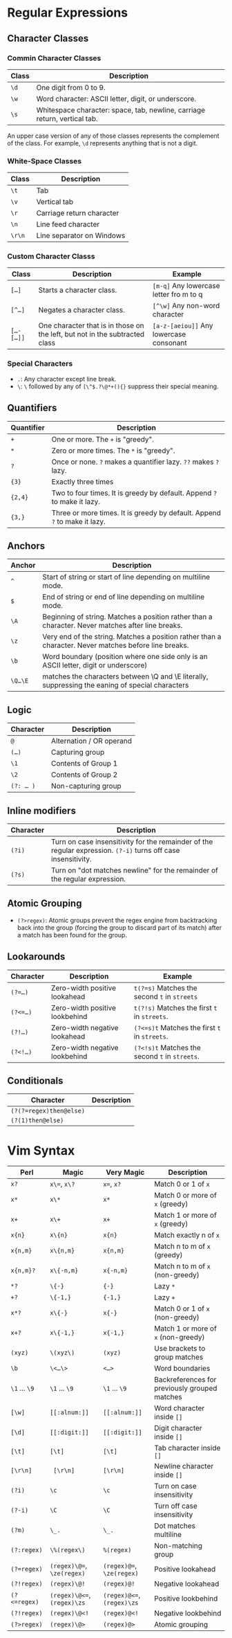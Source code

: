 # Regular Expressions

## Character Classes

### Commin Character Classes

| Class | Description                                                               |
| ---   | ---                                                                       |
| `\d`  | One digit from 0 to 9.                                                    |
| `\w`  | Word character: ASCII letter, digit, or underscore.                       |
| `\s`  | Whitespace character: space, tab, newline, carriage return, vertical tab. |

An upper case version of any of those classes represents the complement of the
class. For example, `\d` represents anything that is not a digit.

### White-Space Classes

| Class  | Description               |
| ---    | ---                       |
| `\t`   | Tab                       |
| `\v`   | Vertical tab              |
| `\r`   | Carriage return character |
| `\n`   | Line feed character       |
| `\r\n` | Line separator on Windows |

### Custom Character Classs

| Class     | Description                                                                 | Example                                 |
| ---       | ---                                                                         | --                                      |
| `[…]`     | Starts a character class.                                                   | `[m-q]` Any lowercase letter fro m to q |
| `[^…]`    | Negates a character class.                                                  | `[^\w]` Any non-word character          |
| `[…-[…]]` | One character that is in those on the left, but not in the subtracted class | `[a-z-[aeiou]]` Any lowercase consonant |

### Special Characters

- `.`: Any character except line break.
- `\`: `\` followed by any of `[\^$.?\@*+(){}` suppress their special meaning.

## Quantifiers

| Quantifier | Description                                                               |
| ---        | ---                                                                       |
| `+`        | One or more. The `+` is "greedy".                                         |
| `*`        | Zero or more times. The `*` is "greedy".                                  |
| `?`        | Once or none. `?` makes a quantifier lazy. `??` makes `?` lazy.           |
| `{3}`      | Exactly three times                                                       |
| `{2,4}`    | Two to four times. It is greedy by default. Append `?` to make it lazy.   |
| `{3,}`     | Three or more times. It is greedy by default. Append `?` to make it lazy. |

## Anchors

| Anchor | Description                                                                                           |
| ---    | ---                                                                                                   |
| `^`    | Start of string or start of line depending on multiline mode.                                         |
| `$`    | End of string or end of line depending on multiline mode.                                             |
| `\A`   | Beginning of string. Matches a position rather than a character. Never matches after line breaks.     |
| `\z`   | Very end of the string. Matches a position rather than a character. Never matches before line breaks. |
| `\b`   | Word boundary (position where one side only is an ASCII letter, digit or underscore)                  |
| `\Q…\E`   | matches the characters between \Q and \E literally, suppressing the eaning of special characters |

## Logic

| Character | Description              |
| ---       | ---                      |
| `@`       | Alternation / OR operand |
| `(…)`     | Capturing group          |
| `\1`      | Contents of Group 1      |
| `\2`      | Contents of Group 2      |
| `(?: … )` | Non-capturing group      |


## Inline modifiers

| Character | Description                                                                                                   |
| ---       | ---                                                                                                           |
| `(?i)`    | Turn on case insensitivity for the remainder of the regular expression. `(?-i)` turns off case insensitivity. |
| `(?s)`    | Turn on "dot matches newline" for the remainder of the regular expression.                                     |

## Atomic Grouping

- `(?>regex)`: Atomic groups prevent the regex engine from backtracking back
  into the group (forcing the group to discard part of its match) after a match
  has been found for the group.

## Lookarounds

| Character | Description                    | Example                                            |
| ---       | ---                            | ---                                                |
| `(?=…)`   | Zero-width positive lookahead  | `t(?=s)`      Matches the second `t` in `streets`  |
| `(?<=…)`  | Zero-width positive lookbehind | `t(?!s)`      Matches the first `t` in `streets`.  |
| `(?!…)`   | Zero-width negative lookahead  | `(?<=s)t`     Matches the first `t` in `streets`.  |
| `(?<!…)`  | Zero-width negative lookbehind | `(?<!s)t`     Matches the second `t` in `streets`. |

## Conditionals

| Character               | Description |
| ---                     | ---         |
| `(?(?=regex)then@else)` |             |
| `(?(1)then@else)`       |             |

# Vim Syntax

| Perl          | Magic                       | Very Magic                 | Description                                   |
| ---           | ---                         | ---                        | ---                                           |
| `x?`          | `x\=`, `x\?`                | `x=`, `x?`                 | Match 0 or 1 of `x`                           |
| `x*`          | `x\*`                       | `x*`                       | Match 0 or more of `x` (greedy)               |
| `x+`          | `x\+`                       | `x+`                       | Match 1 or more of `x` (greedy)               |
| `x{n}`        | `x\{n}`                     | `x{n}`                     | Match exactly n of `x`                        |
| `x{n,m}`      | `x\{n,m}`                   | `x{n,m}`                   | Match n to m of `x` (greedy)                  |
| `x{n,m}?`     | `x\{-n,m}`                  | `x{-n,m}`                  | Match n to m of `x` (non-greedy)              |
| `*?`          | `\{-}`                      | `{-}`                      | Lazy `*`                                      |
| `+?`          | `\{-1,}`                    | `{-1,}`                    | Lazy `+`                                      |
| `x*?`         | `x\{-}`                     | `x{-}`                     | Match 0 or 1 of `x` (non-greedy)              |
| `x+?`         | `x\{-1,}`                   | `x{-1,}`                   | Match 1 or more of `x` (non-greedy)           |
| `(xyz)`       | `\(xyz\)`                   | `(xyz)`                    | Use brackets to group matches                 |
| `\b`          | `\<…\>`                     | `<…>`                      | Word boundaries                               |
| `\1` ... `\9` | `\1` ... `\9`               | `\1` ... `\9`              | Backreferences for previously grouped matches |
| `[\w]`        | `[[:alnum:]]`               | `[[:alnum:]]`              | Word character inside `[]`                    |
| `[\d]`        | `[[:digit:]]`               | `[[:digit:]]`              | Digit character inside `[]`                   |
| `[\t]`        | `[\t]`                      | `[\t]`                     | Tab character inside `[]`                     |
| `[\r\n]`      | ` [\r\n]`                   | `[\r\n]`                   | Newline character inside `[]`                 |
| `(?i)`        | `\c`                        | `\c`                       | Turn on case insensitivity                    |
| `(?-i)`       | `\C`                        | `\C`                       | Turn off case insensitivity                   |
| `(?m)`        | `\_.`                       | `\_.`                      | Dot matches multiline                         |
| `(?:regex)`   | `\%(regex\)`                | `%(regex)`                 | Non-matching group                            |
| `(?=regex)`   | `(regex)\@=`, `\ze(regex)`  | `(regex)@=`, `\ze(regex)`  | Positive lookahead                            |
| `(?!regex)`   | `(regex)\@!`                | `(regex)@!`                | Negative lookahead                            |
| `(?<=regex)`  | `(regex)\@<=`, `(regex)\zs` | `(regex)@<=`, `(regex)\zs` | Positive lookbehind                           |
| `(?!regex)`   | `(regex)\@<!`               | `(regex)@<!`               | Negative lookbehind                           |
| `(?>regex)`   | `(regex)\@>`                | `(regex)@>`                | Atomic grouping                               |
